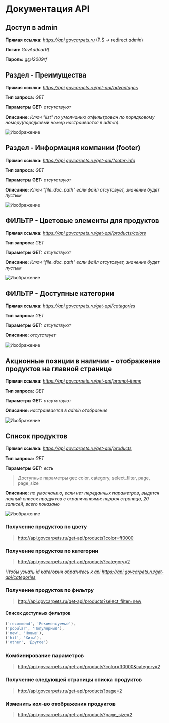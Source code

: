 # Документация API

## Доступ в admin
**Прямая ссылка:** _https://api.govcarpets.ru_
(P.S -> redirect _admin_) 

**Логин:** _GovAddcarRf_

**Пароль:** _g@!2009rf_


## Раздел - Преимущества


**Прямая ссылка:** _https://api.govcarpets.ru/get-api/advantages_

**Тип запроса:** _GET_

**Параметры GET:** _отсутствуют_

**Описание:** _Ключ "list" по умолчанию отфильтрован по порядковому номеру(порядковый номер настраивается в admin)._

![Изображение](https://i.postimg.cc/fbL7FwYW/2024-08-26-09-46-09.png)

## Раздел - Информация компании (footer)

**Прямая ссылка:** _https://api.govcarpets.ru/get-api/footer-info_

**Тип запроса:** _GET_

**Параметры GET:** _отсутствуют_

**Описание:** _Ключ "file_doc_path" если файл отсутсвует, значение будет пустым_

![Изображение](https://i.postimg.cc/nzSZD3S2/2024-08-26-12-55-08.png)


## ФИЛЬТР - Цветовые элементы для продуктов

**Прямая ссылка:** _https://api.govcarpets.ru/get-api/products/colors_

**Тип запроса:** _GET_

**Параметры GET:** _отсутствуют_

**Описание:** _Ключ "file_doc_path" если файл отсутсвует, значение будет пустым_

![Изображение](https://i.postimg.cc/nzSZD3S2/2024-08-26-12-55-08.png)

## ФИЛЬТР - Доступные категории

**Прямая ссылка:** _https://api.govcarpets.ru/get-api/categories_

**Тип запроса:** _GET_

**Параметры GET:** _отсутствуют_

**Описание:** _отсутствует_

![Изображение](https://i.postimg.cc/63Sk4h5F/2024-08-27-11-49-05.png)


## Акционные позиции в наличии - отображение продуктов на главной странице

**Прямая ссылка:** _https://api.govcarpets.ru/get-api/promot-items_

**Тип запроса:** _GET_

**Параметры GET:** _отсутствуют_

**Описание:** _настраивается в admin отобраение_

![Изображение](https://i.postimg.cc/nLLYPD0k/2024-08-29-16-24-58.png)


## Список продуктов

**Прямая ссылка:** _https://api.govcarpets.ru/get-api/products_

**Тип запроса:** _GET_

**Параметры GET:** _есть_

> Доступные параметры get: color, category, select_filter, page, page_size

**Описание:** _по умолчанию, если нет переданных параметров, выдится полный список продуктов с ограничениями: первая страница, 20 записей, всего показано_

![Изображение](https://i.postimg.cc/3Jncf7vB/2024-08-29-12-09-19.png)


### Получение продуктов по цвету
> http://api.govcarpets.ru/get-api/products?color=ff0000


### Получение продуктов по категории
> http://api.govcarpets.ru/get-api/products?category=2

_Чтобы узнать id категории обратитесь к api https://api.govcarpets.ru/get-api/categories_

### Получение продуктов по фильтру
> http://api.govcarpets.ru/get-api/products?select_filter=new

#### Список доступных фильтров
```python
('recommend', 'Рекомендуемые'),
('popular', 'Популярные'),
('new', 'Новые'),
('hit', 'Хиты'),
('other', 'Другое')
```

### Комбинирование параметров
> http://api.govcarpets.ru/get-api/products?color=ff0000&category=2

### Получение следующей страницы списка продуктов
> http://api.govcarpets.ru/get-api/products?page=2

### Изменить кол-во отображения продуктов
> http://api.govcarpets.ru/get-api/products?page_size=2
